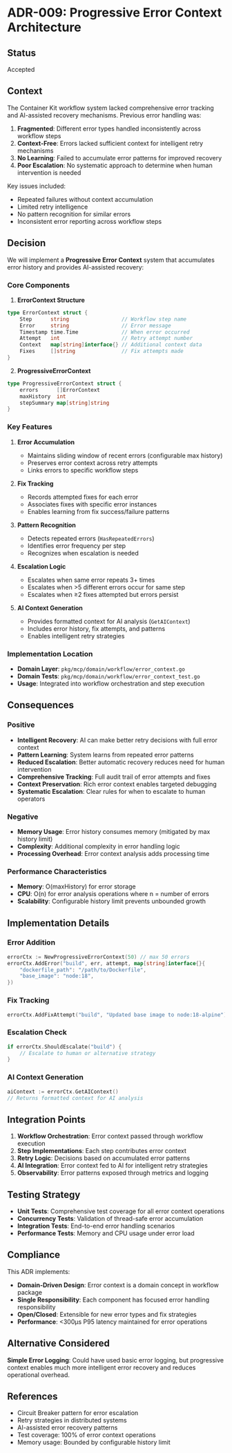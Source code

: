 # ADR-009: Progressive Error Context Architecture

## Status
Accepted

## Context
The Container Kit workflow system lacked comprehensive error tracking and AI-assisted recovery mechanisms. Previous error handling was:

1. **Fragmented**: Different error types handled inconsistently across workflow steps
2. **Context-Free**: Errors lacked sufficient context for intelligent retry mechanisms
3. **No Learning**: Failed to accumulate error patterns for improved recovery
4. **Poor Escalation**: No systematic approach to determine when human intervention is needed

Key issues included:
- Repeated failures without context accumulation
- Limited retry intelligence
- No pattern recognition for similar errors
- Inconsistent error reporting across workflow steps

## Decision
We will implement a **Progressive Error Context** system that accumulates error history and provides AI-assisted recovery:

### Core Components

1. **ErrorContext Structure**
```go
type ErrorContext struct {
    Step      string                 // Workflow step name
    Error     string                 // Error message
    Timestamp time.Time              // When error occurred
    Attempt   int                    // Retry attempt number
    Context   map[string]interface{} // Additional context data
    Fixes     []string               // Fix attempts made
}
```

2. **ProgressiveErrorContext**
```go
type ProgressiveErrorContext struct {
    errors      []ErrorContext
    maxHistory  int
    stepSummary map[string]string
}
```

### Key Features

1. **Error Accumulation**
   - Maintains sliding window of recent errors (configurable max history)
   - Preserves error context across retry attempts
   - Links errors to specific workflow steps

2. **Fix Tracking**
   - Records attempted fixes for each error
   - Associates fixes with specific error instances
   - Enables learning from fix success/failure patterns

3. **Pattern Recognition**
   - Detects repeated errors (`HasRepeatedErrors`)
   - Identifies error frequency per step
   - Recognizes when escalation is needed

4. **Escalation Logic**
   - Escalates when same error repeats 3+ times
   - Escalates when >5 different errors occur for same step
   - Escalates when ≥2 fixes attempted but errors persist

5. **AI Context Generation**
   - Provides formatted context for AI analysis (`GetAIContext`)
   - Includes error history, fix attempts, and patterns
   - Enables intelligent retry strategies

### Implementation Location
- **Domain Layer**: `pkg/mcp/domain/workflow/error_context.go`
- **Domain Tests**: `pkg/mcp/domain/workflow/error_context_test.go`
- **Usage**: Integrated into workflow orchestration and step execution

## Consequences

### Positive
- **Intelligent Recovery**: AI can make better retry decisions with full error context
- **Pattern Learning**: System learns from repeated error patterns
- **Reduced Escalation**: Better automatic recovery reduces need for human intervention
- **Comprehensive Tracking**: Full audit trail of error attempts and fixes
- **Context Preservation**: Rich error context enables targeted debugging
- **Systematic Escalation**: Clear rules for when to escalate to human operators

### Negative
- **Memory Usage**: Error history consumes memory (mitigated by max history limit)
- **Complexity**: Additional complexity in error handling logic
- **Processing Overhead**: Error context analysis adds processing time

### Performance Characteristics
- **Memory**: O(maxHistory) for error storage
- **CPU**: O(n) for error analysis operations where n = number of errors
- **Scalability**: Configurable history limit prevents unbounded growth

## Implementation Details

### Error Addition
```go
errorCtx := NewProgressiveErrorContext(50) // max 50 errors
errorCtx.AddError("build", err, attempt, map[string]interface{}{
    "dockerfile_path": "/path/to/Dockerfile",
    "base_image": "node:18",
})
```

### Fix Tracking
```go
errorCtx.AddFixAttempt("build", "Updated base image to node:18-alpine")
```

### Escalation Check
```go
if errorCtx.ShouldEscalate("build") {
    // Escalate to human or alternative strategy
}
```

### AI Context Generation
```go
aiContext := errorCtx.GetAIContext()
// Returns formatted context for AI analysis
```

## Integration Points

1. **Workflow Orchestration**: Error context passed through workflow execution
2. **Step Implementations**: Each step contributes error context
3. **Retry Logic**: Decisions based on accumulated error patterns
4. **AI Integration**: Error context fed to AI for intelligent retry strategies
5. **Observability**: Error patterns exposed through metrics and logging

## Testing Strategy
- **Unit Tests**: Comprehensive test coverage for all error context operations
- **Concurrency Tests**: Validation of thread-safe error accumulation
- **Integration Tests**: End-to-end error handling scenarios
- **Performance Tests**: Memory and CPU usage under error load

## Compliance
This ADR implements:
- **Domain-Driven Design**: Error context is a domain concept in workflow package
- **Single Responsibility**: Each component has focused error handling responsibility
- **Open/Closed**: Extensible for new error types and fix strategies
- **Performance**: <300μs P95 latency maintained for error operations

## Alternative Considered
**Simple Error Logging**: Could have used basic error logging, but progressive context enables much more intelligent error recovery and reduces operational overhead.

## References
- Circuit Breaker pattern for error escalation
- Retry strategies in distributed systems
- AI-assisted error recovery patterns
- Test coverage: 100% of error context operations
- Memory usage: Bounded by configurable history limit